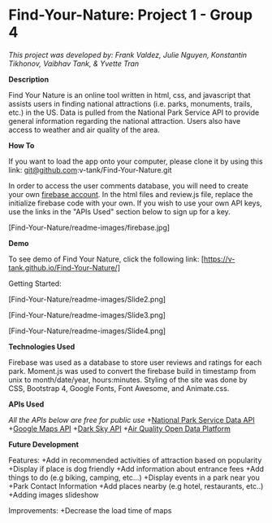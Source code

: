 # Find-Your-Nature: Project 1 - Group 4
_This project was developed by: Frank Valdez, Julie Nguyen, Konstantin Tikhonov, Vaibhav Tank, & Yvette Tran_

__Description__

Find Your Nature is an online tool written in html, css, and javascript that assists users in finding national attractions (i.e. parks, monuments, trails, etc.) in the US. Data is pulled from the National Park Service API to provide general information regarding the national attraction. Users also have access to weather and air quality of the area.


__How To__

If you want to load the app onto your computer, please clone it by using this link: git@github.com:v-tank/Find-Your-Nature.git

In order to access the user comments database, you will need to create your own [firebase account](https://firebase.google.com/). In the html files and review.js file, replace the initialize firebase code with your own. If you wish to use your own API keys, use the links in the "APIs Used" section below to sign up for a key.

[Find-Your-Nature/readme-images/firebase.jpg]


__Demo__

To see demo of Find Your Nature, click the following link: [https://v-tank.github.io/Find-Your-Nature/]

Getting Started:

[](https://github.com/v-tank/Find-Your-Nature/blob/readme/readme-images/Slide1.png)

[Find-Your-Nature/readme-images/Slide2.png]

[Find-Your-Nature/readme-images/Slide3.png]

[Find-Your-Nature/readme-images/Slide4.png]


__Technologies Used__

Firebase was used as a database to store user reviews and ratings for each park. Moment.js was used to convert the firebase build in timestamp from unix to month/date/year, hours:minutes. Styling of the site was done by CSS, Bootstrap 4, Google Fonts, Font Awesome, and Animate.css.


__APIs Used__

_All the APIs below are free for public use_
+[National Park Service Data API](https://www.nps.gov/subjects/digital/nps-data-api.htm)
+[Google Maps API](https://developers.google.com/maps/)
+[Dark Sky API](https://darksky.net/dev)
+[Air Quality Open Data Platform](http://aqicn.org/data-platform/token/#/)


__Future Development__

Features:
+Add in recommended activities of attraction based on popularity
+Display if place is dog friendly
+Add information about entrance fees
+Add things to do (e.g biking, camping, etc…)
+Display events in a park near you
+Park Contact Information
+Add places nearby (e.g hotel, restaurants, etc..)
+Adding images slideshow

Improvements:
+Decrease the load time of maps


